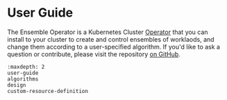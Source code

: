 # User Guide

The Ensemble Operator is a Kubernetes Cluster [Operator](https://kubernetes.io/docs/concepts/extend-kubernetes/operator/)
that you can install to your cluster to create and control ensembles of worklaods, and change them according to a user-specified algorithm. If you'd like to ask a question or contribute, please visit the repository [on GitHub](https://github.com/converged-computing/ensemble-operator).

```{toctree}
:maxdepth: 2
user-guide
algorithms
design
custom-resource-definition
```
